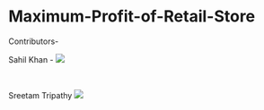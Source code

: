 # Maximum-Profit-of-Retail-Store

Contributors-

Sahil Khan - 
<a href="https://github.com/SahilKhan101">
  <img src="https://contrib.rocks/image?repo=SahilKhan101/Maximum-Profit-of-Retail-Store" />
</a>

&nbsp;

Sreetam Tripathy
<a href="https://github.com/confoosed-meow-meow">
  <img src="https://contrib.rocks/image?repo=confoosed-meow-meow/TSSPython_200040141" />
</a>


